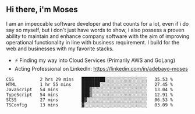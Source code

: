 ## Hi there, i'm Moses

I am an impeccable software developer and that counts for a lot, even if i do say so myself, but i don't just have words to show, i also possess a proven ability to maintain and enhance company software with the aim of improving operational functionality in line with business requirement. I build for the web and businesses with my favorite stacks.
- ⚡ Finding my way into Cloud Services (Primarily AWS and GoLang)
- Acting Professional on LinkedIn: https://linkedin.com/in/adebayo-moses

<!--START_SECTION:waka-->

```text
CSS          2 hrs 29 mins   █████████░░░░░░░░░░░░░░░░   35.53 %
HTML         1 hr 55 mins    ███████░░░░░░░░░░░░░░░░░░   27.45 %
JavaScript   54 mins         ███▒░░░░░░░░░░░░░░░░░░░░░   13.04 %
TypeScript   54 mins         ███▒░░░░░░░░░░░░░░░░░░░░░   12.91 %
SCSS         27 mins         █▓░░░░░░░░░░░░░░░░░░░░░░░   06.53 %
TSConfig     13 mins         ▓░░░░░░░░░░░░░░░░░░░░░░░░   03.09 %
```

<!--END_SECTION:waka-->
